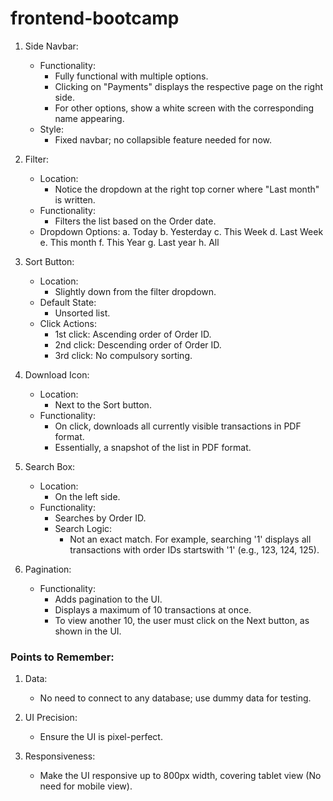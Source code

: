 # frontend-bootcamp

1. Side Navbar:
   - Functionality:
     - Fully functional with multiple options.
     - Clicking on "Payments" displays the respective page on the right side.
     - For other options, show a white screen with the corresponding name appearing.
   - Style:
     - Fixed navbar; no collapsible feature needed for now.

2. Filter:
   - Location:
     - Notice the dropdown at the right top corner where "Last month" is written.
   - Functionality:
     - Filters the list based on the Order date.
   - Dropdown Options:
     a. Today
     b. Yesterday
     c. This Week
     d. Last Week
     e. This month
     f. This Year
     g. Last year
     h. All

3. Sort Button:
   - Location:
     - Slightly down from the filter dropdown.
   - Default State:
     - Unsorted list.
   - Click Actions:
     - 1st click: Ascending order of Order ID.
     - 2nd click: Descending order of Order ID.
     - 3rd click: No compulsory sorting.

4. Download Icon:
   - Location:
     - Next to the Sort button.
   - Functionality:
     - On click, downloads all currently visible transactions in PDF format.
     - Essentially, a snapshot of the list in PDF format.

5. Search Box:
   - Location:
     - On the left side.
   - Functionality:
     - Searches by Order ID.
     - Search Logic:
       - Not an exact match. For example, searching '1' displays all transactions with order IDs startswith '1' (e.g., 123, 124, 125).

6. Pagination:
   - Functionality:
     - Adds pagination to the UI.
     - Displays a maximum of 10 transactions at once.
     - To view another 10, the user must click on the Next button, as shown in the UI.

### Points to Remember:

1. Data:
   - No need to connect to any database; use dummy data for testing.
   
2. UI Precision:
   - Ensure the UI is pixel-perfect.

3. Responsiveness:
   - Make the UI responsive up to 800px width, covering tablet view (No need for mobile view).
